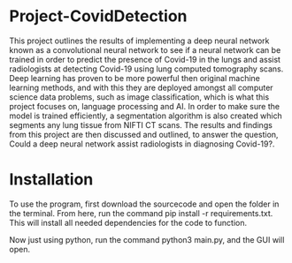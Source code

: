 # Project-CovidDetection

This project outlines the results of implementing a deep neural network known as a convolutional neural network to see if a neural network can be trained in order to predict the presence of Covid-19 in the lungs and assist radiologists at detecting Covid-19 using lung computed tomography scans. Deep learning has proven to be more powerful then original machine learning methods, and with this they are deployed amongst all computer science data problems, such as image classification, which is what this project focuses on, language processing and AI. In order to make sure the model is trained efficiently, a segmentation algorithm is also created which segments any lung tissue from NIFTI CT scans. The results and findings from this project are then discussed and outlined, to answer the question, Could a deep neural network assist radiologists in diagnosing Covid-19?.

# Installation
To use the program, first download the sourcecode and open the folder in the terminal. From here, run the command pip install -r requirements.txt. This will install all needed dependencies for the code to function. 

Now just using python, run the command python3 main.py, and the GUI will open.
